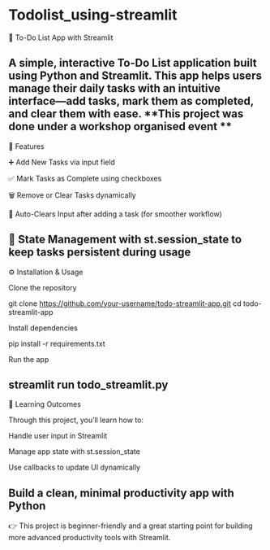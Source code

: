 # Todolist_using-streamlit
📝 To-Do List App with Streamlit

A simple, interactive To-Do List application built using Python and Streamlit.
This app helps users manage their daily tasks with an intuitive interface—add tasks, mark them as completed, and clear them with ease.
**This project was done under a workshop organised event **
---
🚀 Features

➕ Add New Tasks via input field

✅ Mark Tasks as Complete using checkboxes

🗑️ Remove or Clear Tasks dynamically

🔄 Auto-Clears Input after adding a task (for smoother workflow)

💾 State Management with st.session_state to keep tasks persistent during usage
---
⚙️ Installation & Usage

Clone the repository

git clone https://github.com/your-username/todo-streamlit-app.git
cd todo-streamlit-app


Install dependencies

pip install -r requirements.txt


Run the app

streamlit run todo_streamlit.py
---
🎯 Learning Outcomes

Through this project, you’ll learn how to:

Handle user input in Streamlit

Manage app state with st.session_state

Use callbacks to update UI dynamically

Build a clean, minimal productivity app with Python
---
👉 This project is beginner-friendly and a great starting point for building more advanced productivity tools with Streamlit.
